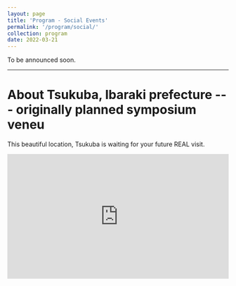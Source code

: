 ```yaml
---
layout: page
title: 'Program - Social Events'
permalink: '/program/social/'
collection: program
date: 2022-03-21
---
```


To be announced soon.

---

# About Tsukuba, Ibaraki prefecture --- originally planned symposium veneu

This beautiful location, Tsukuba is waiting for your future REAL visit.

<div style="padding:56.25% 0 0 0;position:relative;"><iframe src="https://player.vimeo.com/video/693333431?h=8aadb48c45&amp;badge=0&amp;autopause=0&amp;player_id=0&amp;app_id=58479" frameborder="0" allow="autoplay; fullscreen; picture-in-picture" allowfullscreen style="position:absolute;top:0;left:0;width:100%;height:100%;" title="3_MICE_PRmovie_1min7s_sub"></iframe></div><script src="https://player.vimeo.com/api/player.js"></script>
